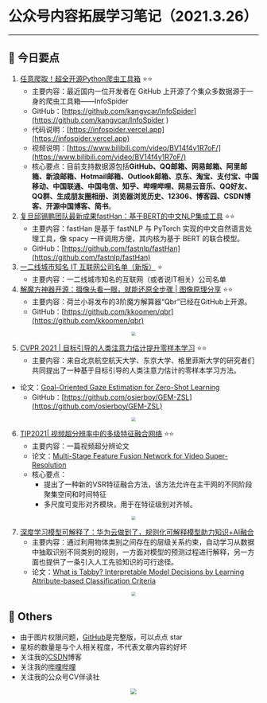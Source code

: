 # 公众号内容拓展学习笔记（2021.3.26）

------



## :paperclip:  今日要点

1. [任意爬取！超全开源Python爬虫工具箱](https://mp.weixin.qq.com/s/LDP7y7-gKwwBS8t3HlO7PQ)         :star::star:
   - 主要内容：最近国内一位开发者在 GitHub 上开源了个集众多数据源于一身的爬虫工具箱——InfoSpider
   - GitHub：[https://github.com/kangvcar/InfoSpider](https://github.com/kangvcar/InfoSpider ) 
   - 代码说明：[https://infospider.vercel.app](https://infospider.vercel.app)
   - 视频说明：[https://www.bilibili.com/video/BV14f4y1R7oF/](https://www.bilibili.com/video/BV14f4y1R7oF/)
   - 核心要点：目前支持数据源包括**GitHub、QQ邮箱、网易邮箱、阿里邮箱、新浪邮箱、Hotmail邮箱、Outlook邮箱、京东、淘宝、支付宝、中国移动、中国联通、中国电信、知乎、哔哩哔哩、网易云音乐、QQ好友、QQ群、生成朋友圈相册、浏览器浏览历史、12306、博客园、CSDN博客、开源中国博客、简书**。
2. [复旦邱锡鹏团队最新成果fastHan：基于BERT的中文NLP集成工具](https://mp.weixin.qq.com/s/s0bEYt_6r51Lok0RZDD4cw)        :star::star:
   - 主要内容：fastHan 是基于 fastNLP 与 PyTorch 实现的中文自然语言处理工具，像 spacy 一样调用方便，其内核为基于 BERT 的联合模型。
   - GitHub：[https://github.com/fastnlp/fastHan](https://github.com/fastnlp/fastHan)
3. [一二线城市知名 IT 互联网公司名单（新版）](https://mp.weixin.qq.com/s/7muVJrsXELsX50q-gkG4pQ)       :star:
   - 主要内容：一二线城市知名的互联网（或者说IT相关）公司名单
4. [解魔方神器开源：摄像头看一眼，就能还原全步骤 | 图像原理分享](https://mp.weixin.qq.com/s/wCxKB_GGLZ80mf0j73juYg)       :star::star:
   - 主要内容：荷兰小哥发布的3阶魔方解算器“Qbr”已经在GitHub上开源。
   - GitHub：[https://github.com/kkoomen/qbr](https://github.com/kkoomen/qbr)

<div align=center><img src="https://mmbiz.qpic.cn/mmbiz_gif/YicUhk5aAGtC70em1NppZbNxo6CYvCPPMKhviaRpFO9atic13dY5w2sLzEBEBINKV1gkYCxfA9FKt4oNp78u9RKJg/640?wx_fmt=gif&amp" style='zoom:50%'>
</div>

5. [CVPR 2021 | 目标引导的人类注意力估计提升零样本学习](https://mp.weixin.qq.com/s/i6Cs5FJWJRGg5rBWfP9XEg)       :star::star:
   - 主要内容：来自北京航空航天大学、东京大学、格里菲斯大学的研究者们共同提出了一种基于目标引导的人类注意力估计的零样本学习方法。
- 论文：[Goal-Oriented Gaze Estimation for Zero-Shot Learning](https://arxiv.org/abs/2103.03433)
   - GitHub：[https://github.com/osierboy/GEM-ZSL](https://github.com/osierboy/GEM-ZSL)
   

<div align=center><img src="https://mmbiz.qpic.cn/mmbiz_png/yNnalkXE7oVlndAaRGkAbzDRZpwgoX3tRzQU1Oh74nuqbeibiazPlOPUo3uibAX1gT8wrqzjvKDPTZJEr9l6UrVRA/640?wx_fmt=png&amp" style='zoom:50%'>
</div>


6. [TIP2021| 视频超分辨率中的多级特征融合网络](https://mp.weixin.qq.com/s/OtVkiT9TIUl6qp48FipUaw)       :star::star:
   - 主要内容：一篇视频超分辨论文
   - 论文：[Multi-Stage Feature Fusion Network for Video Super-Resolution](https://ieeexplore.ieee.org/document/9351768/)
   - 核心要点：
     - 提出了一种新的VSR特征融合方法，该方法允许在主干网的不同阶段聚集空间和时间特征
     - 多尺度可变形对齐模块，用于在特征级别对齐帧。

<div align=center><img src="https://mmbiz.qpic.cn/mmbiz_png/BJbRvwibeSTvO5P9ze1jo1U4K9ic610mNEOWE26sthZAxyibFh2abmRmYZMJc1uw6TwaUvfGeHD61DcAkzziaUwESA/640?wx_fmt=png&amp" style='zoom:50%'>
</div>


7. [深度学习模型可解释了：华为云做到了，规则化可解释模型助力知识+AI融合](https://mp.weixin.qq.com/s/R-xuCpkWM8QmIB6lUVeJVA)
   - 主要内容：通过利用物体类别之间存在的层级关系约束，自动学习从数据中抽取识别不同类别的规则，一方面对模型的预测过程进行解释，另一方面也提供了一条引入人工先验知识的可行途径。 
   - 论文：[What is Tabby? Interpretable Model Decisions by Learning Attribute-based Classification Criteria](https://ieeexplore.ieee.org/document/8907459)

<div align=center><img src="https://mmbiz.qpic.cn/mmbiz_jpg/KmXPKA19gW9eAw671YqkZ9NvdwTiaibJIP1Tjfjhv3F00oPprXoW0ZcyfvpfRkPaJkytEFlZTDbsDrD7icEnuUSLg/640?wx_fmt=jpeg&amp" style='zoom:50%'>
</div>


## :paperclip:  Others

- 由于图片权限问题，[GitHub](https://github.com/xiaoxuebajie/dairly_learning)是完整版，可以点点 star
- 星标的数量是与个人相关程度，不代表文章内容的好坏
- 关注我的[CSDN](https://mp.csdn.net/console/article)博客
- 关注我的[哔哩哔哩](https://space.bilibili.com/424394389?spm_id_from=333.788.b_765f7570696e666f.1)
- 关注我的公众号CV伴读社

<div align=center><img src="https://img-blog.csdnimg.cn/202005031406335.jpg" style='zoom:80%'>
</div>